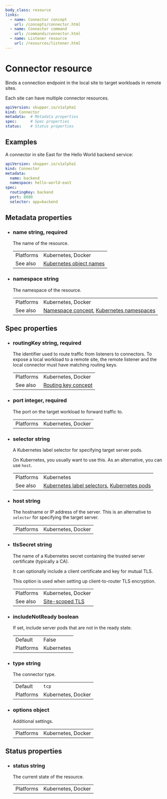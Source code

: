 ```yaml
---
body_class: resource
links:
  - name: Connector concept
    url: /concepts/connector.html
  - name: Connector command
    url: /commands/connector.html
  - name: Listener resource
    url: /resources/listener.html
---
```


# Connector resource

<section>

Binds a connection endpoint in the local site to target
workloads in remote sites.

Each site can have multiple connector resources.

~~~ yaml
apiVersion: skupper.io/v1alpha1
kind: Connector
metadata:  # Metadata properties
spec:      # Spec properties
status:    # Status properties
~~~

</section>

<section>

## Examples

A connector in site East for the Hello World backend service:

~~~ yaml
apiVersion: skupper.io/v1alpha1
kind: Connector
metadata:
  name: backend
  namespace: hello-world-east
spec:
  routingKey: backend
  port: 8080
  selector: app=backend
~~~

</section>

<section>

## Metadata properties

- <h3 id="name">name <span class="property-info">string, required</span></h3>

  The name of the resource.

  | | |
  |-|-|
  | Platforms | Kubernetes, Docker |
  | See also | [Kubernetes object names](https://kubernetes.io/docs/concepts/overview/working-with-objects/names/) |
  

- <h3 id="namespace">namespace <span class="property-info">string</span></h3>

  The namespace of the resource.

  | | |
  |-|-|
  | Platforms | Kubernetes, Docker |
  | See also | [Namespace concept]({{site_prefix}}/concepts/namespace.html), [Kubernetes namespaces](https://kubernetes.io/docs/concepts/overview/working-with-objects/namespaces/) |
  

</section>

<section>

## Spec properties

- <h3 id="routingkey">routingKey <span class="property-info">string, required</span></h3>

  The identifier used to route traffic from listeners to
  connectors.  To expose a local workload to a remote
  site, the remote listener and the local connector must
  have matching routing keys.

  | | |
  |-|-|
  | Platforms | Kubernetes, Docker |
  | See also | [Routing key concept]({{site_prefix}}/concepts/routing-key.html) |
  

- <h3 id="port">port <span class="property-info">integer, required</span></h3>

  The port on the target workload to forward traffic to.

  | | |
  |-|-|
  | Platforms | Kubernetes, Docker |
  

- <h3 id="selector">selector <span class="property-info">string</span></h3>

  A Kubernetes label selector for specifying target server
  pods.
  
  On Kubernetes, you usually want to use this.  As an
  alternative, you can use `host`.

  | | |
  |-|-|
  | Platforms | Kubernetes |
  | See also | [Kubernetes label selectors](https://kubernetes.io/docs/concepts/overview/working-with-objects/labels/#label-selectors), [Kubernetes pods](https://kubernetes.io/docs/concepts/workloads/pods/) |
  

- <h3 id="host">host <span class="property-info">string</span></h3>

  The hostname or IP address of the server.  This is an
  alternative to `selector` for specifying the target
  server.

  | | |
  |-|-|
  | Platforms | Kubernetes, Docker |
  

- <h3 id="tlssecret">tlsSecret <span class="property-info">string</span></h3>

  The name of a Kubernetes secret containing the trusted
  server certificate (typically a CA).
  
  It can optionally include a client certificate and key for
  mutual TLS.
  
  This option is used when setting up client-to-router TLS
  encryption.

  | | |
  |-|-|
  | Platforms | Kubernetes, Docker |
  | See also | [Site-scoped TLS]() |
  

- <h3 id="includenotready">includeNotReady <span class="property-info">boolean</span></h3>

  If set, include server pods that are not in the ready
  state.

  | | |
  |-|-|
  | Default | False |
  | Platforms | Kubernetes |
  

- <h3 id="type">type <span class="property-info">string</span></h3>

  The connector type.

  | | |
  |-|-|
  | Default | `tcp` |
  | Platforms | Kubernetes, Docker |
  

- <h3 id="options">options <span class="property-info">object</span></h3>

  Additional settings.

  | | |
  |-|-|
  | Platforms | Kubernetes, Docker |
  

</section>

<section>

## Status properties

- <h3 id="status">status <span class="property-info">string</span></h3>

  The current state of the resource.

  | | |
  |-|-|
  | Platforms | Kubernetes, Docker |
  

</section>
